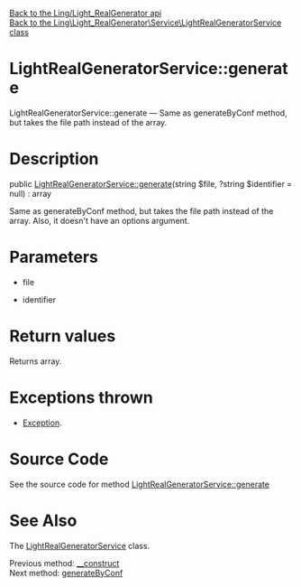 [Back to the Ling/Light_RealGenerator api](https://github.com/lingtalfi/Light_RealGenerator/blob/master/doc/api/Ling/Light_RealGenerator.md)<br>
[Back to the Ling\Light_RealGenerator\Service\LightRealGeneratorService class](https://github.com/lingtalfi/Light_RealGenerator/blob/master/doc/api/Ling/Light_RealGenerator/Service/LightRealGeneratorService.md)


LightRealGeneratorService::generate
================



LightRealGeneratorService::generate — Same as generateByConf method, but takes the file path instead of the array.




Description
================


public [LightRealGeneratorService::generate](https://github.com/lingtalfi/Light_RealGenerator/blob/master/doc/api/Ling/Light_RealGenerator/Service/LightRealGeneratorService/generate.md)(string $file, ?string $identifier = null) : array




Same as generateByConf method, but takes the file path instead of the array.
Also, it doesn't have an options argument.




Parameters
================


- file

    

- identifier

    


Return values
================

Returns array.


Exceptions thrown
================

- [Exception](http://php.net/manual/en/class.exception.php).&nbsp;







Source Code
===========
See the source code for method [LightRealGeneratorService::generate](https://github.com/lingtalfi/Light_RealGenerator/blob/master/Service/LightRealGeneratorService.php#L70-L76)


See Also
================

The [LightRealGeneratorService](https://github.com/lingtalfi/Light_RealGenerator/blob/master/doc/api/Ling/Light_RealGenerator/Service/LightRealGeneratorService.md) class.

Previous method: [__construct](https://github.com/lingtalfi/Light_RealGenerator/blob/master/doc/api/Ling/Light_RealGenerator/Service/LightRealGeneratorService/__construct.md)<br>Next method: [generateByConf](https://github.com/lingtalfi/Light_RealGenerator/blob/master/doc/api/Ling/Light_RealGenerator/Service/LightRealGeneratorService/generateByConf.md)<br>

